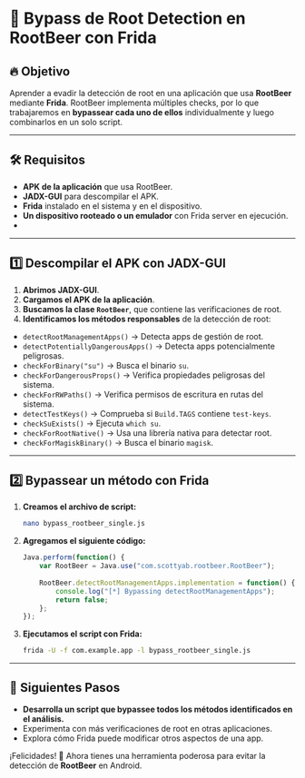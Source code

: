 # 📖 Bypass de Root Detection en RootBeer con Frida

## 🔥 Objetivo

Aprender a evadir la detección de root en una aplicación que usa **RootBeer** mediante **Frida**. RootBeer implementa múltiples checks, por lo que trabajaremos en **bypassear cada uno de ellos** individualmente y luego combinarlos en un solo script.

---

## 🛠 Requisitos

- **APK de la aplicación** que usa RootBeer.
- **JADX-GUI** para descompilar el APK.
- **Frida** instalado en el sistema y en el dispositivo.
- **Un dispositivo rooteado o un emulador** con Frida server en ejecución.
- 
---

## 1️⃣ Descompilar el APK con JADX-GUI

1. **Abrimos JADX-GUI**.
2. **Cargamos el APK de la aplicación**.
3. **Buscamos la clase `RootBeer`**, que contiene las verificaciones de root.
4. **Identificamos los métodos responsables** de la detección de root:

- `detectRootManagementApps()` → Detecta apps de gestión de root.
- `detectPotentiallyDangerousApps()` → Detecta apps potencialmente peligrosas.
- `checkForBinary("su")` → Busca el binario `su`.
- `checkForDangerousProps()` → Verifica propiedades peligrosas del sistema.
- `checkForRWPaths()` → Verifica permisos de escritura en rutas del sistema.
- `detectTestKeys()` → Comprueba si `Build.TAGS` contiene `test-keys`.
- `checkSuExists()` → Ejecuta `which su`.
- `checkForRootNative()` → Usa una librería nativa para detectar root.
- `checkForMagiskBinary()` → Busca el binario `magisk`.

---

## 2️⃣ Bypassear un método con Frida

1. **Creamos el archivo de script:**
   ```sh
   nano bypass_rootbeer_single.js
   ```

2. **Agregamos el siguiente código:**
   ```javascript
   Java.perform(function() {
       var RootBeer = Java.use("com.scottyab.rootbeer.RootBeer");
       
       RootBeer.detectRootManagementApps.implementation = function() {
           console.log("[*] Bypassing detectRootManagementApps");
           return false;
       };
   });
   ```

3. **Ejecutamos el script con Frida:**
   ```sh
   frida -U -f com.example.app -l bypass_rootbeer_single.js
   ```

---

## 🚀 Siguientes Pasos

- **Desarrolla un script que bypassee todos los métodos identificados en el análisis.**
- Experimenta con más verificaciones de root en otras aplicaciones.
- Explora cómo Frida puede modificar otros aspectos de una app.

¡Felicidades! 🎉 Ahora tienes una herramienta poderosa para evitar la detección de **RootBeer** en Android.

